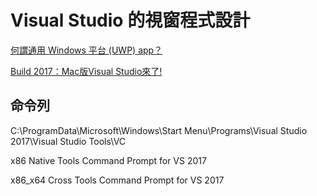 # Visual Studio 的視窗程式設計

[何謂通用 Windows 平台 (UWP) app？](https://docs.microsoft.com/zh-tw/windows/uwp/get-started/whats-a-uwp)

[Build 2017：Mac版Visual Studio來了!](http://www.ithome.com.tw/news/114102)

## 命令列


C:\ProgramData\Microsoft\Windows\Start Menu\Programs\Visual Studio 2017\Visual Studio Tools\VC

x86 Native Tools Command Prompt for VS 2017

x86_x64 Cross Tools Command Prompt for VS 2017


